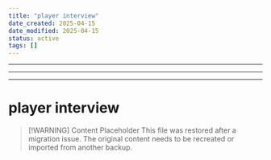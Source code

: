 ```yaml
---
title: "player interview"
date_created: 2025-04-15
date_modified: 2025-04-15
status: active
tags: []
---
```


---

---

---

# player interview

> [\!WARNING] Content Placeholder
> This file was restored after a migration issue. The original content needs to be recreated or imported from another backup.

